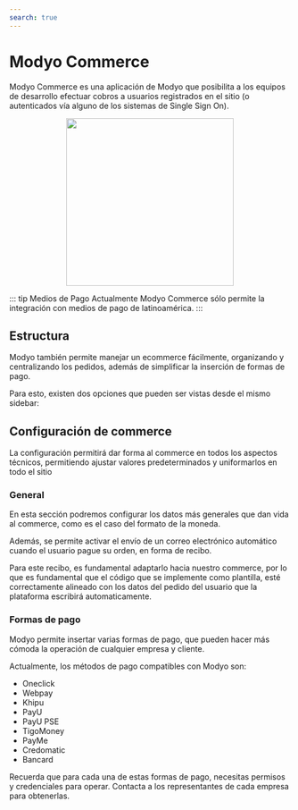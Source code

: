 ```yaml
---
search: true
---
```


# Modyo Commerce
Modyo Commerce es una aplicación de Modyo que posibilita a los equipos de desarrollo efectuar cobros a usuarios registrados en el sitio (o autenticados vía alguno de los sistemas de Single Sign On).

<img src="/assets/img/commerce/header.jpg" style="margin: auto; width: 300px; display: block;">

::: tip Medios de Pago
Actualmente Modyo Commerce sólo permite la integración con medios de pago de latinoamérica.
:::

## Estructura

Modyo también permite manejar un ecommerce fácilmente, organizando y centralizando los pedidos, además de simplificar la inserción de formas de pago.

Para esto, existen dos opciones que pueden ser vistas desde el mismo sidebar:

## Configuración de commerce

La configuración permitirá dar forma al commerce en todos los aspectos técnicos, permitiendo ajustar valores predeterminados y uniformarlos en todo el sitio

### General

En esta sección podremos configurar los datos más generales que dan vida al commerce, como es el caso del formato de la moneda.

Además, se permite activar el envío de un correo electrónico automático cuando el usuario pague su orden, en forma de recibo.

Para este recibo, es fundamental adaptarlo hacia nuestro commerce, por lo que es fundamental que el código que se implemente como plantilla, esté correctamente alineado con los datos del pedido del usuario que la plataforma escribirá automaticamente.

### Formas de pago

Modyo permite insertar varias formas de pago, que pueden hacer más cómoda la operación de cualquier empresa y cliente.

Actualmente, los métodos de pago compatibles con Modyo son:

- Oneclick
- Webpay
- Khipu
- PayU
- PayU PSE
- TigoMoney
- PayMe
- Credomatic
- Bancard

Recuerda que para cada una de estas formas de pago, necesitas permisos y credenciales para operar. Contacta a los representantes de cada empresa para obtenerlas.
